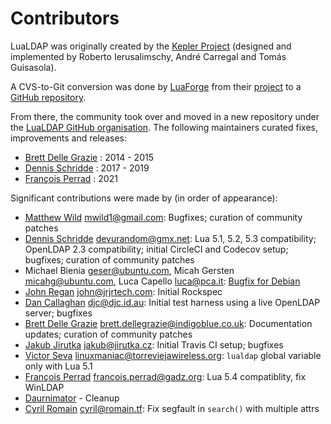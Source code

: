 
# Contributors

LuaLDAP was originally created by the [Kepler Project](http://www.keplerproject.org/)
 (designed and implemented by Roberto Ierusalimschy, Andr&eacute; Carregal and Tom&aacute;s Guisasola).

A CVS-to-Git conversion was done by [LuaForge](http://luaforge.net/)
from their [project](http://luaforge.net/projects/lualdap/)
to a [GitHub repository](https://github.com/luaforge/lualdap).

From there, the community took over and moved in a new repository
under the [LuaLDAP GitHub organisation](https://github.com/lualdap).
The following maintainers curated fixes, improvements and releases:

 * [Brett Delle Grazie](https://github.com/bdellegrazie) : 2014 - 2015
 * [Dennis Schridde](https://github.com/devurandom) : 2017 - 2019
 * [Fran&ccedil;ois Perrad](https://github.com/fperrad) : 2021

Significant contributions were made by (in order of appearance):

 * [Matthew Wild](https://github.com/mwild1) <mwild1@gmail.com>: Bugfixes; curation of community patches
 * [Dennis Schridde](https://github.com/devurandom) <devurandom@gmx.net>: Lua 5.1, 5.2, 5.3 compatibility; OpenLDAP 2.3 compatibility; initial CircleCI and Codecov setup; bugfixes; curation of community patches
 * Michael Bienia <geser@ubuntu.com>, Micah Gersten <micahg@ubuntu.com>, Luca Capello <luca@pca.it>: [Bugfix for Debian](https://bugs.debian.org/cgi-bin/bugreport.cgi?bug=722175)
 * [John Regan](https://github.com/jprjr) <john@jrjrtech.com>: Initial Rockspec
 * [Dan Callaghan](https://github.com/danc86) <djc@djc.id.au>: Initial test harness using a live OpenLDAP server; bugfixes
 * [Brett Delle Grazie](https://github.com/bdellegrazie) <brett.dellegrazie@indigoblue.co.uk>: Documentation updates; curation of community patches
 * [Jakub Jirutka](https://github.com/jirutka) <jakub@jirutka.cz>: Initial Travis CI setup; bugfixes
 * [Victor Seva](https://github.com/linuxmaniac) <linuxmaniac@torreviejawireless.org>: `lualdap` global variable only with Lua 5.1
 * [Fran&ccedil;ois Perrad](https://github.com/fperrad) <francois.perrad@gadz.org>: Lua 5.4 compatiblity, fix WinLDAP
 * [Daurnimator](https://github.com/daurnimator) - Cleanup
 * [Cyril Romain](https://github.com/cyrilRomain) <cyril@romain.tf>: Fix segfault in `search()` with multiple attrs
